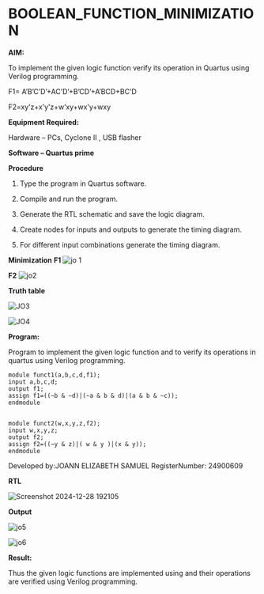 # BOOLEAN_FUNCTION_MINIMIZATION

**AIM:**

To implement the given logic function verify its operation in Quartus using Verilog programming.

F1= A’B’C’D’+AC’D’+B’CD’+A’BCD+BC’D 

F2=xy’z+x’y’z+w’xy+wx’y+wxy

**Equipment Required:**

Hardware – PCs, Cyclone II , USB flasher

**Software – Quartus prime**


**Procedure**

1.	Type the program in Quartus software.

2.	Compile and run the program.

3.	Generate the RTL schematic and save the logic diagram.

4.	Create nodes for inputs and outputs to generate the timing diagram.

5.	For different input combinations generate the timing diagram.

**Minimization**
**F1**
![jo 1](https://github.com/user-attachments/assets/5290d5f2-b7ff-4233-8d9c-50c0a5d4bceb)

**F2**
![jo2](https://github.com/user-attachments/assets/00e83349-95fd-41bd-8202-96f5a908624b)

**Truth table**

![JO3](https://github.com/user-attachments/assets/41794594-a6f8-4a3b-9c88-48b65c72ca38)

![JO4](https://github.com/user-attachments/assets/768428a6-871b-45ff-b3dd-b30fd3318a1b)



**Program:**

Program to implement the given logic function and to verify its operations in quartus using Verilog programming.
```
module funct1(a,b,c,d,f1);
input a,b,c,d;
output f1;
assign f1=((~b & ~d)|(~a & b & d)|(a & b & ~c));
endmodule


module funct2(w,x,y,z,f2);
input w,x,y,z;
output f2;
assign f2=((~y & z)|( w & y )|(x & y));
endmodule
```

Developed by:JOANN ELIZABETH SAMUEL
RegisterNumber: 24900609


**RTL**

![Screenshot 2024-12-28 192105](https://github.com/user-attachments/assets/1dcf3336-b2fb-4415-b0de-6f33a39753cb)


**Output**

![jo5](https://github.com/user-attachments/assets/56501447-f145-4162-9f23-ddbcf045bd88)

![jo6](https://github.com/user-attachments/assets/f2be49ab-c51c-4131-89b8-ffbcbfcb4b15)



**Result:**

Thus the given logic functions are implemented using and their operations are verified using Verilog programming.



